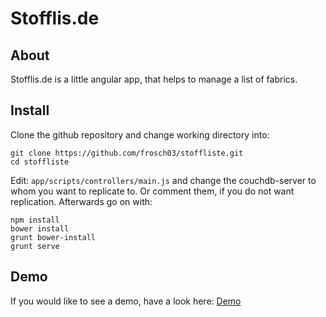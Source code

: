 Stofflis.de
==========

About
----------

Stofflis.de is a little angular app, that helps to manage a list of
fabrics. 


Install
----------

Clone the github repository and change working directory into:

    git clone https://github.com/frosch03/stoffliste.git
    cd stoffliste
    
Edit: `app/scripts/controllers/main.js` and change the couchdb-server to
whom you want to replicate to. Or comment them, if you do not want
replication. Afterwards go on with:
    
    npm install
    bower install
    grunt bower-install
    grunt serve


Demo
----------

If you would like to see a demo, have a look here: [Demo](http://stofflis.frosch03.de/)
